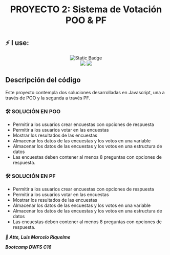 <div align="center">
    <h1>PROYECTO 2: Sistema de Votación POO & PF<h1>
</div>

  ## ⚡ I use:
  <div align="center">
  <img alt="Static Badge" src="https://img.shields.io/badge/UDD-DWFS-red"><br>
  <img src="https://img.shields.io/badge/JavaScript-323330?style=for-the-badge&logo=javascript&logoColor=F7DF1E" />
   <img src="https://img.shields.io/badge/VSCode-0078D4?style=for-the-badge&logo=visual%20studio%20code&logoColor=white" />
</div>

## Descripción del código

Este proyecto contempla dos soluciones desarrolladas en Javascript, una a través de POO y la segunda a través PF.

### 🛠️ SOLUCIÓN EN POO
- Permitir a los usuarios crear encuestas con opciones de respuesta
- Permitir a los usuarios votar en las encuestas
- Mostrar los resultados de las encuestas
- Almacenar los datos de las encuestas y los votos en una variable
- Almacenar los datos de las encuestas y los votos en una estructura de datos
- Las encuestas deben contener al menos 8 preguntas con opciones de respuesta.

### 🛠️ SOLUCIÓN EN PF
- Permitir a los usuarios crear encuestas con opciones de respuesta
- Permitir a los usuarios votar en las encuestas
- Mostrar los resultados de las encuestas
- Almacenar los datos de las encuestas y los votos en una variable
- Almacenar los datos de las encuestas y los votos en una estructura de datos
- Las encuestas deben contener al menos 8 preguntas con opciones de respuesta.


***🔗 Atte, Luis Marcelo Riquelme***

***Bootcamp DWFS C16***
